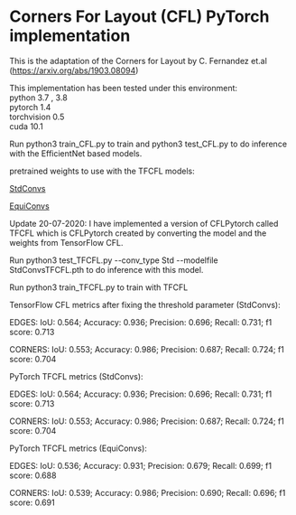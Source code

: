 # Corners For Layout (CFL) PyTorch implementation

This is the adaptation of the Corners for Layout by C. Fernandez et.al (https://arxiv.org/abs/1903.08094)


This implementation has been tested under this environment:\
python 3.7 , 3.8 \
pytorch 1.4\
torchvision 0.5\
cuda 10.1

Run python3 train_CFL.py to train and python3 test_CFL.py to do inference with the EfficientNet based models.

pretrained weights to use with the TFCFL models:

[StdConvs](https://drive.google.com/file/d/1yiEV9PRzdaYpsDcd94yEWSI0rU3_fa9S/view?usp=sharing)

[EquiConvs](https://drive.google.com/file/d/1aPyFFyYUgbUugpG9Gnpr4DKUgmgR1jdh/view?usp=sharing)

Update 20-07-2020:
I have implemented a version of CFLPytorch called TFCFL which is CFLPytorch created by converting the model and the weights from TensorFlow CFL.

Run python3 test_TFCFL.py --conv_type Std --modelfile StdConvsTFCFL.pth to do inference with this model. 

Run python3 train_TFCFL.py to train with TFCFL

TensorFlow CFL metrics after fixing the threshold parameter (StdConvs):

EDGES: IoU: 0.564; Accuracy: 0.936; Precision: 0.696; Recall: 0.731; f1 score: 0.713

CORNERS: IoU: 0.553; Accuracy: 0.986; Precision: 0.687; Recall: 0.724; f1 score: 0.704

PyTorch TFCFL metrics (StdConvs): 

EDGES: IoU: 0.564; Accuracy: 0.936; Precision: 0.696; Recall: 0.731; f1 score: 0.713

CORNERS: IoU: 0.553; Accuracy: 0.986; Precision: 0.687; Recall: 0.724; f1 score: 0.704

PyTorch TFCFL metrics (EquiConvs):

EDGES: IoU: 0.536; Accuracy: 0.931; Precision: 0.679; Recall: 0.699; f1 score: 0.688

CORNERS: IoU: 0.539; Accuracy: 0.986; Precision: 0.690; Recall: 0.696; f1 score: 0.691



